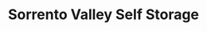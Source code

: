 ---
title: "Sorrento Valley Self Storage"
url: /san-diego/sorrento-valley-self-storage/
shop: storage rental
---